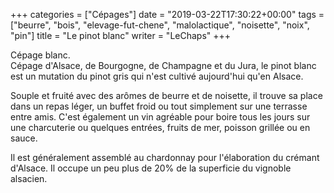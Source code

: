 +++
categories = ["Cépages"]
date = "2019-03-22T17:30:22+00:00"
tags = ["beurre", "bois", "elevage-fut-chene", "malolactique", "noisette", "noix", "pin"] 
title = "Le pinot blanc"
writer = "LeChaps"
+++

Cépage blanc.  
Cépage d'Alsace, de Bourgogne, de Champagne et du Jura, le pinot blanc est un mutation du pinot gris qui n'est cultivé aujourd'hui qu'en Alsace.  

Souple et fruité avec des arômes de beurre et de noisette, il trouve sa place dans un repas léger, un buffet froid ou tout simplement sur une terrasse entre amis. C'est également un vin agréable pour boire tous les jours sur une charcuterie ou quelques entrées, fruits de mer, poisson grillée ou en sauce.  

Il est généralement assemblé au chardonnay pour l'élaboration du crémant d'Alsace. Il occupe un peu plus de 20% de la superficie du vignoble alsacien.
